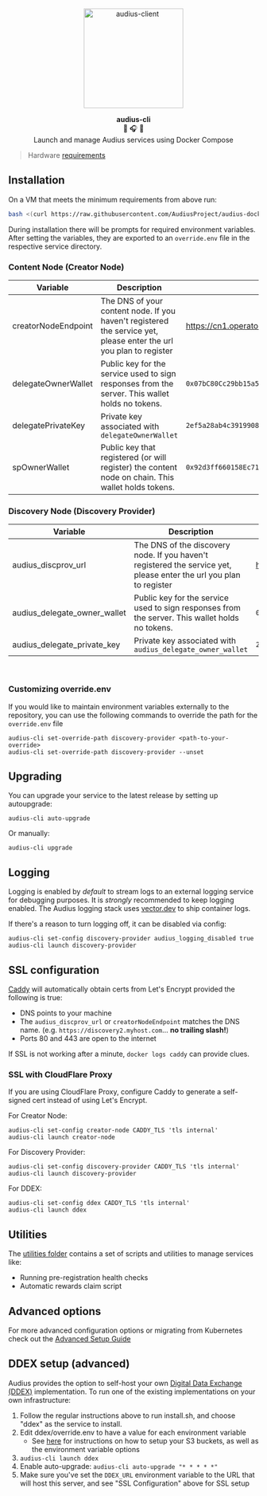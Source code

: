 <p align="center">
  <br/>
  <a target="_blank" href="https://audius.co">
    <img src="https://user-images.githubusercontent.com/2731362/90302695-e5ae8a00-de5c-11ea-88b5-24c1408affc6.png" alt="audius-client" width="200">
  </a>
  <br/>


  <p align="center">
    <b>audius-cli</b>
    <br/>
    🚀 🎧 🐳
    <br/>
    Launch and manage Audius services using Docker Compose
  </p>
</p>

> Hardware [requirements](https://docs.audius.org/token/running-a-node/hardware-requirements)


## Installation

On a VM that meets the minimum requirements from above run:

```sh
bash <(curl https://raw.githubusercontent.com/AudiusProject/audius-docker-compose/main/install.sh)
```

During installation there will be prompts for required environment variables.
After setting the variables, they are exported to an `override.env` file in the respective service directory.

### Content Node (Creator Node)

| Variable      | Description | Example |
| ----------- | ----------- | ----------- |
| creatorNodeEndpoint      | The DNS of your content node. If you haven't registered the service yet, please enter the url you plan to register       | https://cn1.operator.xyz |
| delegateOwnerWallet   | Public key for the service used to sign responses from the server. This wallet holds no tokens.       | `0x07bC80Cc29bb15a5CA3D9DB9D80AcA25eB967aFc` |
| delegatePrivateKey   | Private key associated with `delegateOwnerWallet`        | `2ef5a28ab4c39199085eb4707d292c980fef3dcc9dc854ba8736a545c11e81c4` |
| spOwnerWallet   | Public key that registered (or will register) the content node on chain. This wallet holds tokens.        | `0x92d3ff660158Ec716f1bA28Bc65a7a0744E26A98` |


### Discovery Node (Discovery Provider)

| Variable      | Description | Example |
| ----------- | ----------- | ----------- |
| audius_discprov_url      | The DNS of the discovery node. If you haven't registered the service yet, please enter the url you plan to register      | https://dn1.operator.xyz |
| audius_delegate_owner_wallet      | Public key for the service used to sign responses from the server. This wallet holds no tokens.     | `0x07bC80Cc29bb15a5CA3D9DB9D80AcA25eB967aFc` |
| audius_delegate_private_key      | Private key associated with `audius_delegate_owner_wallet`    | `2ef5a28ab4c39199085eb4707d292c980fef3dcc9dc854ba8736a545c11e81c4` |

<br />

### Customizing override.env
If you would like to maintain environment variables externally to the repository, you can use the following commands to override the path for the `override.env` file

```
audius-cli set-override-path discovery-provider <path-to-your-override>
audius-cli set-override-path discovery-provider --unset
```

## Upgrading
You can upgrade your service to the latest release by setting up autoupgrade:
```
audius-cli auto-upgrade
```

Or manually:
```
audius-cli upgrade
```

## Logging
Logging is enabled by _default_ to stream logs to an external logging service for debugging purposes. It is *strongly* recommended to keep logging enabled. The Audius logging stack uses [vector.dev](vector.dev) to ship container logs.

If there's a reason to turn logging off, it can be disabled via config:
 ```
 audius-cli set-config discovery-provider audius_logging_disabled true
 audius-cli launch discovery-provider
 ```

## SSL configuration

[Caddy](https://caddyserver.com/) will automatically obtain certs from Let's Encrypt provided the following is true:

* DNS points to your machine
* The `audius_discprov_url` or `creatorNodeEndpoint` matches the DNS name.  (e.g. `https://discovery2.myhost.com`... **no trailing slash!**)
* Ports 80 and 443 are open to the internet

If SSL is not working after a minute, `docker logs caddy` can provide clues.

### SSL with CloudFlare Proxy

If you are using CloudFlare Proxy, configure Caddy to generate a self-signed cert instead of using Let's Encrypt.

For Creator Node:

```
audius-cli set-config creator-node CADDY_TLS 'tls internal'
audius-cli launch creator-node
```

For Discovery Provider:

```
audius-cli set-config discovery-provider CADDY_TLS 'tls internal'
audius-cli launch discovery-provider
```

For DDEX:

```
audius-cli set-config ddex CADDY_TLS 'tls internal'
audius-cli launch ddex
```

## Utilities
The [utilities folder](/utilities/) contains a set of scripts and utilities to manage services like:
- Running pre-registration health checks
- Automatic rewards claim script

## Advanced options
For more advanced configuration options or migrating from Kubernetes check out the [Advanced Setup Guide](ADVANCED_SETUP.md)


## DDEX setup (advanced)
Audius provides the option to self-host your own [Digital Data Exchange (DDEX)](https://kb.ddex.net) implementation. To run one of the existing implementations on your own infrastructure:

1. Follow the regular instructions above to run install.sh, and choose "ddex" as the service to install.
2. Edit ddex/override.env to have a value for each environment variable
    - See [here](https://github.com/AudiusProject/audius-protocol/tree/main/packages/ddex#readme) for instructions on how to setup your S3 buckets, as well as the environment variable options
3. `audius-cli launch ddex`
4. Enable auto-upgrade: `audius-cli auto-upgrade "* * * * *"`
5. Make sure you've set the `DDEX_URL` environment variable to the URL that will host this server, and see "SSL Configuration" above for SSL setup

